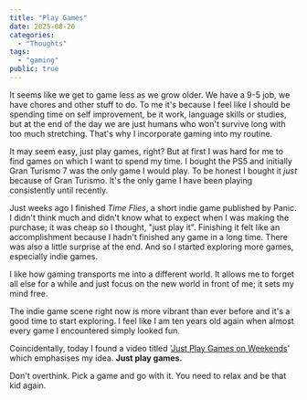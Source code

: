 ```yaml
---
title: "Play Games"
date: 2025-08-26
categories:
  - "Thoughts"
tags:
  - "gaming"
public: true
---
```


It seems like we get to game less as we grow older. We have a 9-5 job,
we have chores and other stuff to do. To me it's because I feel like I
should be spending time on self improvement, be it work, language
skills or studies, but at the end of the day we are just humans who
won't survive long with too much stretching. That's why I incorporate
gaming into my routine.

It may seem easy, just play games, right? But at first I was hard for
me to find games on which I want to spend my time. I bought the PS5
and initially Gran Turismo 7 was the only game I would play. To be
honest I bought it _just_ because of Gran Turismo. It's the only game
I have been playing consistently until recently.

Just weeks ago I finished _Time Flies_, a short indie game published
by Panic. I didn't think much and didn't know what to expect when I
was making the purchase; it was cheap so I thought, "just play it".
Finishing it felt like an accomplishment because I hadn't finished any
game in a long time. There was also a little surprise at the end. And
so I started exploring more games, especially indie games.

I like how gaming transports me into a different world. It allows me
to forget all else for a while and just focus on the new world in
front of me; it sets my mind free.

The indie game scene right now is more vibrant than ever before and
it's a good time to start exploring. I feel like I am ten years old
again when almost every game I encountered simply looked fun.

Coincidentally, today I found a video titled
'[Just Play Games on Weekends](https://youtu.be/CCufDroUlv0?si=VlZl3hRoyp0yAY6o)'
which emphasises my idea. **Just play games.**

Don't overthink. Pick a game and go with it. You need to relax and be
that kid again.
